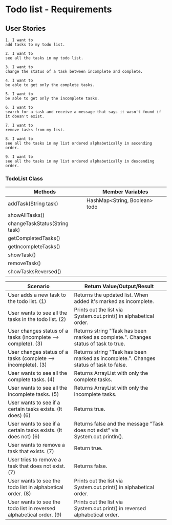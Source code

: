 # Todo list - Requirements

## User Stories

```
1. I want to 
add tasks to my todo list.
```
```
2. I want to 
see all the tasks in my todo list.
```
```
3. I want to 
change the status of a task between incomplete and complete.
```
```
4. I want to 
be able to get only the complete tasks.
```
```
5. I want to 
be able to get only the incomplete tasks.
```
```
6. I want to 
search for a task and receive a message that says it wasn't found if it doesn't exist.
```
```
7. I want to 
remove tasks from my list.
```
```
8. I want to 
see all the tasks in my list ordered alphabetically in ascending order.
```
```
9. I want to 
see all the tasks in my list ordered alphabetically in descending order.
```

### TodoList Class

| Methods                       | Member Variables              |
|-------------------------------|-------------------------------|
| addTask(String task)          | HashMap<String, Boolean> todo |
| showAllTasks()                |                               |
| changeTaskStatus(String task) |                               |
| getCompletedTasks()           |                               |
| getIncompleteTasks()          |                               |
| showTask()                    |                               |
| removeTask()                  |                               |
| showTasksReversed()           |                               |

| Scenario                                                            | Return Value/Output/Result                                                             |
|---------------------------------------------------------------------|----------------------------------------------------------------------------------------|
| User adds a new task to the todo list. (1)                          | Returns the updated list. When added it's marked as incomplete.                        |
| User wants to see all the tasks in the todo list. (2)               | Prints out the list via System.out.print() in alphabetical order.                      |
| User changes status of a tasks (incomplete --> complete). (3)       | Returns string "Task has been marked as complete.". Changes status of task to true.    |
| User changes status of a tasks (complete --> incomplete). (3)       | Returns string "Task has been marked as incomplete.". Changes status of task to false. |
| User wants to see all the complete tasks. (4)                       | Returns ArrayList with only the complete tasks.                                        |
| User wants to see all the incomplete tasks. (5)                     | Returns ArrayList with only the incomplete tasks.                                      |
| User wants to see if a certain tasks exists. (It does) (6)          | Returns true.                                                                          |
| User wants to see if a certain tasks exists. (It does not) (6)      | Returns false and the message "Task does not exist" via System.out.println().          |
| User wants to remove a task that exists. (7)                        | Return true.                                                                           |
| User tries to remove a task that does not exist. (7)                | Returns false.                                                                         |
| User wants to see the todo list in alphabetical order. (8)          | Prints out the list via System.out.print() in alphabetical order.                      |
| User wants to see the todo list in reversed alphabetical order. (9) | Prints out the list via System.out.print() in reversed alphabetical order.             |
